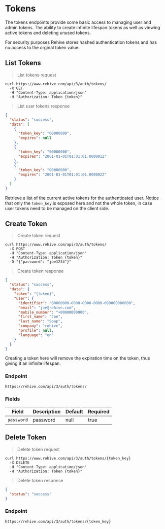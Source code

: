 # Tokens

The tokens endpoints provide some basic access to managing user and admin tokens.
The ability to create infinite lifespan tokens as well as viewing active tokens and 
deleting unused tokens.

<aside class="notice">
    For security purposes Rehive stores hashed authentication tokens and has 
    no access to the orginal token value.
</aside>

## List Tokens

> List tokens request

```shell
curl https://www.rehive.com/api/3/auth/tokens/
  -X GET
  -H "Content-Type: application/json"
  -H "Authorization: Token {token}"
```

> List user tokens response

```json
{
  "status": "success",
  "data": [
    {
      "token_key": "00000000",
      "expires": null
    },
    {
      "token_key": "00000000",
      "expires": "2001-01-01T01:01:01.000001Z"
    },
    {
      "token_key": "00000000",
      "expires": "2001-01-01T01:01:01.000002Z"
    }
  ]
}
```

Retrieve a list of the current active tokens for the authenticated user. 
Notice that only the `token_key` is exposed here and not the whole token, in case
user tokens need to be managed on the client side.

## Create Token

> Create token request

```shell
curl https://www.rehive.com/api/3/auth/tokens/
  -X POST
  -H "Content-Type: application/json"
  -H "Authorization: Token {token}"
  -D "{"password": "joe1234"}"
```

> Create token response

```json
{
  "status": "success",
  "data": {
    "token": "{token}",
    "user": {
      "identifier": "00000000-0000-0000-0000-000000000000",
      "email": "joe@rehive.com",
      "mobile_number": "+00000000000",
      "first_name": "Joe",
      "last_name": "Soap",
      "company": "rehive",
      "profile": null,
      "language": "en"
    }
  }
}
```

Creating a token here will remove the expiration time on the token, thus giving it an infinite lifespan.

### Endpoint

`https://rehive.com/api/3/auth/tokens/`

### Fields

Field | Description | Default | Required
--- | --- | --- | ---
`password` | password | null | true

## Delete Token

> Delete token request

```shell
curl https://www.rehive.com/api/3/auth/tokens/{token_key}
  -X DELETE
  -H "Content-Type: application/json"
  -H "Authorization: Token {token}"
```

> Delete token response

```json
{
  "status": "success"
}
```

### Endpoint

`https://rehive.com/api/3/auth/tokens/{token_key}`


